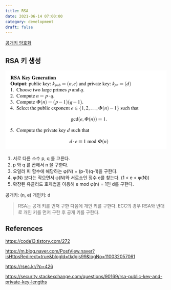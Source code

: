 ```yaml
---
title: RSA
date: 2021-06-14 07:00:00
category: development
draft: false
---
```


[공개키 암호화](/crypto/공개키-암호화/)

## RSA 키 생성

![](./images/rsa_1.png)

1. 서로 다른 소수 p, q 를 고른다.
2. p 와 q 를 곱해서 n 을 구한다.
3. 오일러 피 함수에 해당하는 φ(N) = (p-1)(q-1)을 구한다.
4. φ(N) 보다는 작으면서 φ(N)와 서로소인 정수 e를 찾는다. (1 < e < φ(N))
5. 확장된 유클리드 호제법을 이용해 e mod φ(n) = 1인 d를 구한다.

공개키: (n, e)
개인키: d

> RSA는 공개 키를 먼저 구한 다음에 개인 키를 구한다. ECC의 경우 RSA와 반대로 개인 키를 먼저 구한 후 공개 키를 구한다.

## References

https://code13.tistory.com/272

https://m.blog.naver.com/PostView.naver?isHttpsRedirect=true&blogId=tkdgjs99&logNo=110032057061

https://rsec.kr/?p=426

https://security.stackexchange.com/questions/90169/rsa-public-key-and-private-key-lengths
